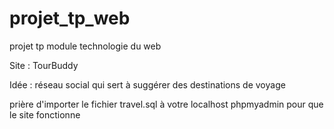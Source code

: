 # projet_tp_web
projet tp module technologie du web 

Site : TourBuddy

Idée : réseau social qui sert à suggérer des destinations de voyage

prière d'importer le fichier travel.sql à votre localhost phpmyadmin pour que le site fonctionne
